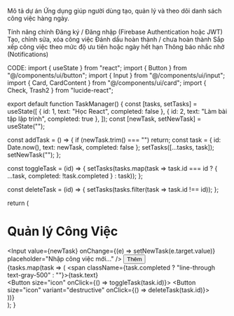 Mô tả dự án
Ứng dụng giúp người dùng tạo, quản lý và theo dõi danh sách công việc hàng ngày.

Tính năng chính
Đăng ký / Đăng nhập (Firebase Authentication hoặc JWT)
Tạo, chỉnh sửa, xóa công việc
Đánh dấu hoàn thành / chưa hoàn thành
Sắp xếp công việc theo mức độ ưu tiên hoặc ngày hết hạn
Thông báo nhắc nhở (Notifications)

CODE: 
import { useState } from "react";
import { Button } from "@/components/ui/button";
import { Input } from "@/components/ui/input";
import { Card, CardContent } from "@/components/ui/card";
import { Check, Trash2 } from "lucide-react";

export default function TaskManager() {
  const [tasks, setTasks] = useState([
    { id: 1, text: "Học React", completed: false },
    { id: 2, text: "Làm bài tập lập trình", completed: true },
  ]);
  const [newTask, setNewTask] = useState("");

  const addTask = () => {
    if (newTask.trim() === "") return;
    const task = { id: Date.now(), text: newTask, completed: false };
    setTasks([...tasks, task]);
    setNewTask("");
  };

  const toggleTask = (id) => {
    setTasks(tasks.map(task => task.id === id ? { ...task, completed: !task.completed } : task));
  };

  const deleteTask = (id) => {
    setTasks(tasks.filter(task => task.id !== id));
  };

  return (
    <div className="max-w-lg mx-auto p-4">
      <h1 className="text-2xl font-bold mb-4">Quản lý Công Việc</h1>
      <div className="flex gap-2 mb-4">
        <Input value={newTask} onChange={(e) => setNewTask(e.target.value)} placeholder="Nhập công việc mới..." />
        <Button onClick={addTask}>Thêm</Button>
      </div>
      <div className="space-y-2">
        {tasks.map(task => (
          <Card key={task.id} className="p-2 flex items-center justify-between">
            <span className={task.completed ? "line-through text-gray-500" : ""}>{task.text}</span>
            <div className="flex gap-2">
              <Button size="icon" onClick={() => toggleTask(task.id)}>
                <Check className="w-4 h-4 text-green-500" />
              </Button>
              <Button size="icon" variant="destructive" onClick={() => deleteTask(task.id)}>
                <Trash2 className="w-4 h-4 text-red-500" />
              </Button>
            </div>
          </Card>
        ))}
      </div>
    </div>
  );
}
